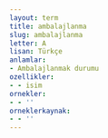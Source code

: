```yaml
---
layout: term
title: ambalajlanma
slug: ambalajlanma
letter: A
lisan: Türkçe
anlamlar:
- Ambalajlanmak durumu
ozellikler:
- - isim
ornekler:
- - ''
orneklerkaynak:
- - ''
---
```

